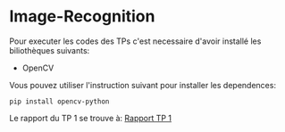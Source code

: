 # Image-Recognition

Pour executer les codes des TPs c'est necessaire d'avoir installé les biliothèques suivants:
- OpenCV

Vous pouvez utiliser l'instruction suivant pour installer les dependences:

```
pip install opencv-python
```

Le rapport du TP 1 se trouve à:
[Rapport TP 1](TP1/README.md)